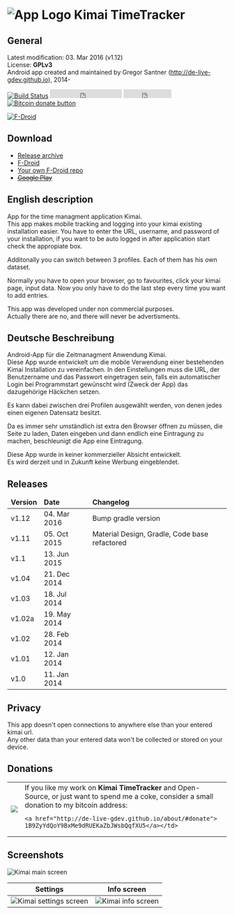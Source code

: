 ![App Logo](https://raw.githubusercontent.com/de-live-gdev/kimai-android/master/app/src/main/res/drawable-hdpi/ic_launcher.png "App Logo") Kimai TimeTracker
=======

## General
Latest modification: 03. Mar 2016 (v1.12)  
License: **GPLv3**  
Android app created and maintained by Gregor Santner (<http://de-live-gdev.github.io>), 2014-  

[![Build Status](https://travis-ci.org/de-live-gdev/kimai-android.svg?branch=master)](https://travis-ci.org/de-live-gdev/kimai-android)
<span class="badge-githubfollow"><iframe src="https://ghbtns.com/github-btn.html?user=de-live-gdev&amp;type=follow&amp;count=true" allowtransparency="true" frameborder="0" scrolling="0" width="165" height="20"></iframe></span>
<span class="badge-githubstar"><iframe src="https://ghbtns.com/github-btn.html?user=de-live-gdev&amp;repo=kimai-android&amp;type=watch&amp;count=true" allowtransparency="true" frameborder="0" scrolling="0" width="110" height="20"></iframe></span>
<span class="badge-bitcoin"><a href="https://de-live-gdev.github.io/donate/#donate" title="Donate once-off to this project using Bitcoin"><img src="https://img.shields.io/badge/bitcoin-donate-yellow.svg" alt="Bitcoin donate button" /></a></span>

[![F-Droid](https://f-droid.org/wiki/images/0/06/F-Droid-button_get-it-on.png)](https://f-droid.org/repository/browse/?fdfilter=kimai&fdid=de.live.gdev.timetracker)


## Download

* [Release archive](https://github.com/de-live-gdev/kimai-android/releases)
* [F-Droid](https://f-droid.org/repository/browse/?fdid=de.live.gdev.timetracker)
* [Your own F-Droid repo](https://gitlab.com/fdroid/fdroiddata/blob/master/metadata/de.live.gdev.timetracker.txt)
* [~~Google Play~~](https://play.google.com/store/apps/details?id=de.live.gdev.timetracker)


## English description
App for the time managment application Kimai.  
This app makes mobile tracking and logging into your kimai existing installation easier.
You have to enter the URL, username, and password of your installation, if you want to be auto logged in after application start check the appropiate box.  

Additonally you can switch between 3 profiles. Each of them has his own dataset.

Normally you have to open your browser, go to favourites, click your kimai page, input data. Now you only have to do the last step every time you want to add entries.

This app was developed under non commercial purposes.  
Actually there are no, and there will never be advertisments.  

## Deutsche Beschreibung
Android-App für die Zeitmanagment Anwendung Kimai.  
Diese App wurde entwickelt um die mobile Verwendung einer bestehenden Kimai Installation zu vereinfachen.
In den Einstellungen muss die URL, der Benutzername und das Passwort eingetragen sein, falls ein automatischer Login bei Programmstart gewünscht wird (Zweck der App) das dazugehörige Häckchen setzen.

Es kann dabei zwischen drei Profilen ausgewählt werden, von denen jedes einen eigenen Datensatz besitzt.

Da es immer sehr umständlich ist extra den Browser öffnen zu müssen, die Seite zu laden, Daten eingeben und dann endlich eine Eintragung zu machen, beschleunigt die App eine Eintragung.  

Diese App wurde in keiner kommerzieller Absicht entwickelt.  
Es wird derzeit und in Zukunft keine Werbung eingeblendet.  

## Releases

<table>
 <thead>
	<td><b>Version</b></td>
	<td><b>Date</b></td>
  <td><b>Changelog</b></td>
 </thead>
 <tr>
    <td>v1.12</td>
   <td>04. Mar 2016</td>
   <td>Bump gradle version</td>
 </tr>
 <tr>
 <tr>
    <td>v1.11</td>
   <td>05. Oct 2015</td>
   <td>Material Design, Gradle, Code base refactored</td>
 </tr>
 <tr>
    <td>v1.1</td>
   <td>13. Jun 2015</td>
   <td></td>
 </tr>
 <tr>
   <td>v1.04</td>
   <td>21. Dec 2014</td>
   <td></td>
 </tr>
 <tr>
   <td>v1.03</td>
   <td>18. Jul 2014</td>
   <td></td>
 </tr>
 <tr>
   <td>v1.02a</td>
   <td>19. May 2014</td>
   <td></td>
 </tr>
 <tr>
   <td>v1.02</td>
   <td>28. Feb 2014</td>
   <td></td>
 </tr>
 <tr>
	<td>v1.01</td>
	<td>12. Jan 2014</td>
    <td></td>
 </tr>
 <tr>
	<td>v1.0</td>
	<td>11. Jan 2014</td>
    <td></td>
 </tr>
</table>

## Privacy
This app doesn't open connections to anywhere else than your entered kimai url.  
Any other data than your entered data won't be collected or stored on your device.  

## Donations
<table>
 <tr>
	<td><a href="bitcoin:1B9ZyYdQoY9BxMe9dRUEKaZbJWsbQqfXU5?amount=0.05&label=de-live-gdev">
    <img src="http://de-live-gdev.github.io/assets/img/personal/bitcoin/bitcoin_gdev-live-gdev_150px.png"/></a></td>
	<td>If you like my work on <b>Kimai TimeTracker</b> and Open-Source, or just want to spend me a coke, consider a small donation to my bitcoin address:

    <a href="http://de-live-gdev.github.io/about/#donate">
    1B9ZyYdQoY9BxMe9dRUEKaZbJWsbQqfXU5</a></td>
 </tr>
</table>

## Screenshots

![Kimai main screen](https://cloud.githubusercontent.com/assets/6735650/10274992/fcaef640-6b43-11e5-9dd0-da2771be8c29.png "Main screen")  




Settings      |  Info screen
:-------------------------:|:-------------------------:
![Kimai settings screen](https://cloud.githubusercontent.com/assets/6735650/10275364/23e779fa-6b47-11e5-9a94-87138722ad43.png "Settings screen")  |  ![Kimai info screen](https://cloud.githubusercontent.com/assets/6735650/10275373/30f4521c-6b47-11e5-9ae6-cbe7d1ac4716.png "Info screen")

